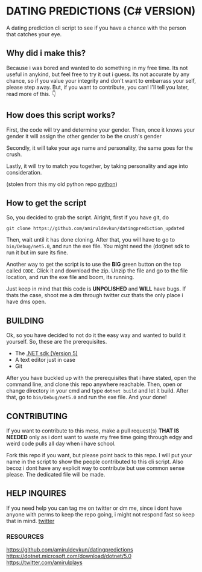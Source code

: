 # DATING PREDICTIONS (C# VERSION)
A dating prediction cli script to see if you have a chance with the person that catches your eye.

## Why did i make this?
Because i was bored and wanted to do something in my free time. Its not useful in anykind, but feel free to try it out i guess. Its not accurate by any chance, so if you value your integrity and don't want to embarrass your self, please step away. But, if you want to contribute, you can! I'll tell you later, read more of this. :point_down:


## How does this script works?

First, the code will try and determine your gender. Then, once it knows your gender it will assign the other gender to be the crush's gender

Secondly, it will take your age name and personality, the same goes for the crush. 

Lastly, it will try to match you together, by taking personality and age into consideration.

(stolen from this my old python repo [python](https://github.com/amiruldevkun/datingpredictions))

## How to get the script
So, you decided to grab the script. Alright, first if you have git, do 
```
git clone https://github.com/amiruldevkun/datingprediction_updated
```

Then, wait until it has done cloning. After that, you will have to go to `bin/Debug/net5.0`, and run the exe file. You might need the (dot)net sdk to run it but im sure its fine. 

Another way to get the script is to use the **BIG** green button on the top called `CODE`. Click it and download the zip. Unzip the file and go to the file location, and run the exe file and boom, its running. 

Just keep in mind that this code is __UNPOLISHED__ and __WILL__ have bugs. If thats the case, shoot me a dm through twitter cuz thats the only place i have dms open.

## BUILDING
Ok, so you have decided to not do it the easy way and wanted to build it yourself. So, these are the prerequisites.

- The [.NET sdk (Version 5)](https://dotnet.microsoft.com/download/dotnet/5.0)
- A text editor just in case
- Git 

After you have buckled up with the prerequisites that i have stated, open the command line, and clone this repo anywhere reachable. Then, open or change directory in your cmd and type `dotnet build` and let it build. After that, go to `bin/Debug/net5.0` and run the exe file. And your done! 

## CONTRIBUTING
If you want to contribute to this mess, make a pull request(s) __THAT IS NEEDED__ only as i dont want to waste my free time going through edgy and weird code pulls all day when i have school. 

Fork this repo if you want, but please point back to this repo. I will put your name in the script to show the people contributed to this cli script. Also becoz i dont have any explicit way to contribute but use common sense please. The dedicated file will be made.

## HELP INQUIRES 
If you need help you can tag me on twitter or dm me, since i dont have anyone with perms to keep the repo going, i might not respond fast so keep that in mind.
[twitter](https://twitter.com/amirulplays)

### RESOURCES
https://github.com/amiruldevkun/datingpredictions
https://dotnet.microsoft.com/download/dotnet/5.0
https://twitter.com/amirulplays
